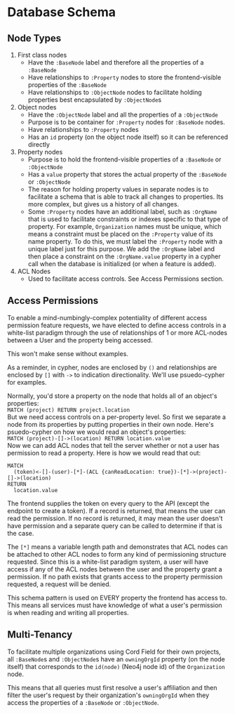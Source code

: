 # Database Schema

## Node Types

1. First class nodes
    - Have the `:BaseNode` label and therefore all the properties of a `:BaseNode`
    - Have relationships to `:Property` nodes to store the frontend-visible properties of the `:BaseNode`
    - Have relationships to `:ObjectNode` nodes to facilitate holding properties best encapsulated by `:ObjectNode`s
1. Object nodes
    - Have the `:ObjectNode` label and all the properties of a `:ObjectNode`
    - Purpose is to be container for `:Property` nodes for `:BaseNode` nodes.
    - Have relationships to `:Property` nodes
    - Has an `id` property (on the object node itself) so it can be referenced directly
1. Property nodes
    - Purpose is to hold the frontend-visible properties of a `:BaseNode` or `:ObjectNode`
    - Has a `value` property that stores the actual property of the `:BaseNode` or `:ObjectNode`
    - The reason for holding property values in separate nodes is to facilitate a schema that is able to track all changes to properties. Its more complex, but gives us a history of all changes.
    - Some `:Property` nodes have an additional label, such as `:OrgName` that is used to facilitate constraints or indexes specific to that type of property. For example, `Organization` names must be unique, which means a constraint must be placed on the `:Property` value of its name property. To do this, we must label the `:Property` node with a unique label just for this purpose. We add the  `:OrgName` label and then place a constraint on the `:OrgName.value` property in a cypher call when the database is initialized (or when a feature is added).
1. ACL Nodes
    - Used to facilitate access controls. See Access Permissions section.

## Access Permissions

To enable a mind-numbingly-complex potentiality of different access permission feature requests, we have elected to define access controls in a white-list paradigm through the use of relationships of 1 or more ACL-nodes between a User and the property being accessed. 

This won't make sense without examples.

As a reminder, in cypher, nodes are enclosed by `()` and relationships are enclosed by `[]` with `->` to indication directionality. We'll use psuedo-cypher for examples.

Normally, you'd store a property on the node that holds all of an object's properties:  
`MATCH (project) RETURN project.location`  
But we need access controls on a per-property level. So first we separate a node from its properties by putting properties in their own node. Here's psuedo-cypher on how we would read an object's properties:  
`MATCH (project)-[]->(location) RETURN location.value`  
Now we can add ACL nodes that tell the server whether or not a user has permission to read a property. Here is how we would read that out:  
```cypher
MATCH 
  (token)<-[]-(user)-[*]-(ACL {canReadLocation: true})-[*]->(project)-[]->(location)
RETURN 
  location.value
```
The frontend supplies the token on every query to the API (except the endpoint to create a token). If a record is returned, that means the user can read the permission. If no record is returned, it may mean the user doesn't have permission and a separate query can be called to determine if that is the case. 

The `[*]` means a variable length path and demonstrates that ACL nodes can be attached to other ACL nodes to form any kind of permissioning structure requested. Since this is a white-list paradigm system, a user will have access if any of the ACL nodes between the user and the property grant a permission. If no path exists that grants access to the property permission requested, a request will be denied.

This schema pattern is used on EVERY property the frontend has access to. This means all services must have knowledge of what a user's permission is when reading and writing all properties.

## Multi-Tenancy

To facilitate multiple organizations using Cord Field for their own projects, all `:BaseNode`s and `:ObjectNode`s have an `owningOrgId` property (on the node itself) that corresponds to the `id(node)` (Neo4j node id) of the `Organization` node. 

This means that all queries must first resolve a user's affiliation and then filter the user's request by their organization's `owningOrgId` when they access the properties of a `:BaseNode` or `:ObjectNode`.
